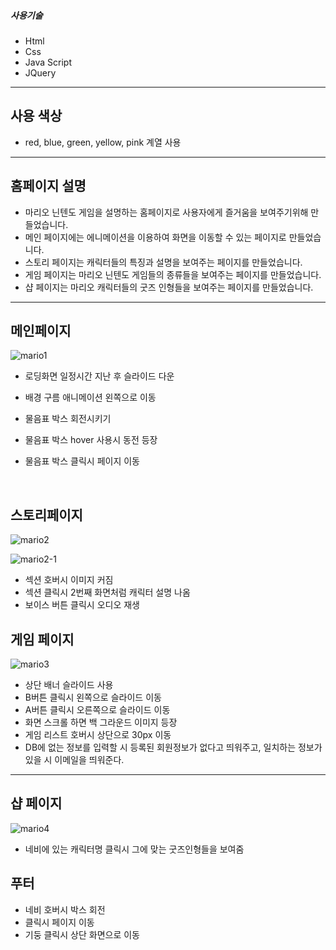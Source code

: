 

##### 사용기술

- Html
- Css
- Java Script
- JQuery


---

## 사용 색상

- red, blue, green, yellow, pink 계열 사용

---
## 홈페이지 설명

- 마리오 닌텐도 게임을 설명하는 홈페이지로 사용자에게 즐거움을 보여주기위해 만들었습니다. 
- 메인 페이지에는 에니메이션을 이용하여 화면을 이동할 수 있는 페이지로 만들었습니다.
- 스토리 페이지는 캐릭터들의 특징과 설명을 보여주는 페이지를 만들었습니다.
- 게임 페이지는 마리오 닌텐도 게임들의 종류들을 보여주는 페이지를 만들었습니다.
- 샵 페이지는 마리오 캐릭터들의 굿즈 인형들을 보여주는 페이지를 만들었습니다.


---
## **메인페이지**

![mario1](https://github.com/jun0709/mario/assets/146051592/4d3bfb86-ff08-49e3-8050-6a1af6d95008)

- 로딩화면 일정시간 지난 후 슬라이드 다운
- 배경 구름 애니메이션 왼쪽으로 이동
- 물음표 박스 회전시키기
- 물음표 박스 hover 사용시 동전 등장
- 물음표 박스 클릭시 페이지 이동

  <br>

## **스토리페이지**

![mario2](https://github.com/jun0709/mario/assets/146051592/0c1c0787-803b-4040-a036-8544405d9a2a)

![mario2-1](https://github.com/jun0709/mario/assets/146051592/d7b8b15d-b31c-4b5c-ba45-2b867c97e817)


- 섹션 호버시 이미지 커짐
- 섹션 클릭시 2번째 화면처럼 캐릭터 설명 나옴
- 보이스 버튼 클릭시 오디오 재생



## **게임 페이지**

![mario3](https://github.com/jun0709/mario/assets/146051592/fd40ffd2-063c-40e7-8c9d-101b9385e963)

- 상단 배너 슬라이드 사용 
- B버튼 클릭시 왼쪽으로 슬라이드 이동
- A버튼 클릭시 오른쪽으로 슬라이드 이동
- 화면 스크롤 하면  백 그라운드 이미지 등장
- 게임 리스트 호버시 상단으로 30px 이동
- DB에 없는 정보를 입력할 시 등록된 회원정보가 없다고 띄워주고, 일치하는 정보가 있을 시 이메일을 띄워준다.

---

## **샵 페이지**

![mario4](https://github.com/jun0709/mario/assets/146051592/84ad9be1-b3a7-48dd-bcbb-5b3c0e0b429f)

- 네비에 있는 캐릭터명 클릭시 그에 맞는 굿즈인형들을 보여줌


## **푸터**
- 네비 호버시 박스 회전
- 클릭시 페이지 이동
- 기둥 클릭시 상단 화면으로 이동
